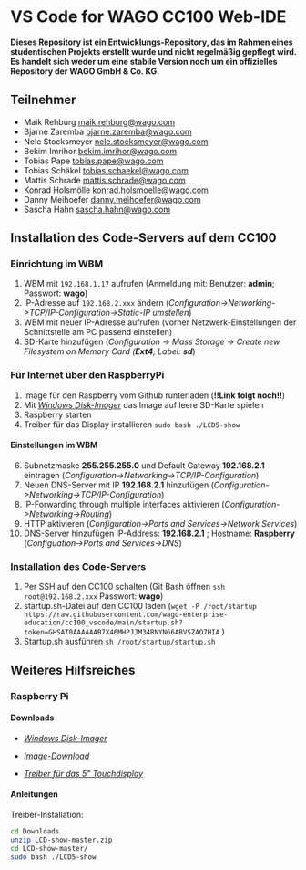 # VS Code for WAGO CC100 Web-IDE

**Dieses Repository ist ein Entwicklungs-Repository, das im Rahmen eines studentischen Projekts erstellt wurde und nicht regelmäßig gepflegt wird. Es handelt sich weder um eine stabile Version noch um ein offizielles Repository der WAGO GmbH & Co. KG.** 

## Teilnehmer
- Maik Rehburg <maik.rehburg@wago.com>
- Bjarne Zaremba <bjarne.zaremba@wago.com>
- Nele Stocksmeyer <nele.stocksmeyer@wago.com>
- Bekim Imrihor <bekim.imrihor@wago.com>
- Tobias Pape <tobias.pape@wago.com>
- Tobias Schäkel <tobias.schaekel@wago.com>
- Mattis Schrade <mattis.schrade@wago.com>
- Konrad Holsmölle <konrad.holsmoelle@wago.com>
- Danny Meihoefer <danny.meihoefer@wago.com>
- Sascha Hahn <sascha.hahn@wago.com>

## Installation des Code-Servers auf dem CC100
### Einrichtung im WBM
1. WBM mit ``` 192.168.1.17 ``` aufrufen (Anmeldung mit: Benutzer: **admin**; Passwort: **wago**)
2. IP-Adresse auf ``` 192.168.2.xxx ``` ändern (*Configuration->Networking->TCP/IP-Configuration->Static-IP umstellen*)
3. WBM mit neuer IP-Adresse aufrufen (vorher Netzwerk-Einstellungen der Schnittstelle am PC passend einstellen)
4. SD-Karte hinzufügen (*Configuration -> Mass Storage -> Create new Filesystem on Memory Card (**Ext4**; Label: **sd***)

### Für Internet über den RaspberryPi
1. Image für den Raspberry vom Github runterladen (**!!Link folgt noch!!**)
2. Mit [*Windows Disk-Imager*](https://sourceforge.net/projects/win32diskimager/) das Image auf leere SD-Karte spielen
3. Raspberry starten
4. Treiber für das Display installieren ``` sudo bash ./LCD5-show ```
#### Einstellungen im WBM
6. Subnetzmaske **255.255.255.0** und Default Gateway **192.168.2.1** eintragen (*Configuration->Networking->TCP/IP-Configuration*)
7. Neuen DNS-Server mit IP **192.168.2.1** hinzufügen (*Configuration->Networking->TCP/IP-Configuration*)
8. IP-Forwarding through multiple interfaces aktivieren (*Configuration->Networking->Routing*) 
9. HTTP aktivieren (*Configuration->Ports and Services->Network Services*)
10. DNS-Server hinzufügen IP-Address: **192.168.2.1** ; Hostname: **Raspberry** (*Configuation->Ports and Services->DNS*)

### Installation des Code-Servers
1. Per SSH auf den CC100 schalten (Git Bash öffnen ``` ssh root@192.168.2.xxx ``` Passwort: **wago**)
2. startup.sh-Datei auf den CC100 laden (``` wget -P /root/startup https://raw.githubusercontent.com/wago-enterprise-education/cc100_vscode/main/startup.sh?token=GHSAT0AAAAAAB7X46MHPJJM34RNYN66ABVSZAO7HIA ``` )
3. Startup.sh ausführen ``` sh /root/startup/startup.sh ```

## Weiteres Hilfsreiches
### Raspberry Pi

#### Downloads

- [*Windows Disk-Imager*](https://sourceforge.net/projects/win32diskimager/)

- [*Image-Download*](https://www.raspberrypi.com/software/operating-systems/)

- [*Treiber für das 5" Touchdisplay*](https://joyiteurope-my.sharepoint.com/personal/onedrive_joyiteurope_onmicrosoft_com/_layouts/15/onedrive.aspx?id=%2Fpersonal%2Fonedrive%5Fjoyiteurope%5Fonmicrosoft%5Fcom%2FDocuments%2F5display%2FLCD%2Dshow%2Dmaster%2Ezip&parent=%2Fpersonal%2Fonedrive%5Fjoyiteurope%5Fonmicrosoft%5Fcom%2FDocuments%2F5display&ga=1)

#### Anleitungen

Treiber-Installation:
``` bash
cd Downloads
unzip LCD-show-master.zip
cd LCD-show-master/
sudo bash ./LCD5-show
```


